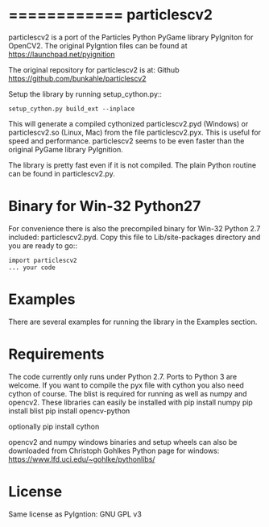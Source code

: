 ============
particlescv2
============

particlescv2 is a port of the Particles Python PyGame library PyIgniton for
OpenCV2. The original PyIgntion files can be found at 
https://launchpad.net/pyignition

The original repository for particlescv2 is at:
Github https://github.com/bunkahle/particlescv2 

Setup the library by running setup_cython.py::

    setup_cython.py build_ext --inplace

This will generate a compiled cythonized particlescv2.pyd (Windows) or particlescv2.so (Linux, Mac)
from the file particlescv2.pyx. This is useful for speed and performance.
particlescv2 seems to be even faster than the original PyGame library PyIgnition.

The library is pretty fast even if it is not compiled. The plain Python 
routine can be found in particlescv2.py. 

Binary for Win-32 Python27
==========================
For convenience there is also the precompiled binary for Win-32 Python 2.7
included: particlescv2.pyd. Copy this file to Lib/site-packages directory
and you are ready to go::

    import particlescv2
    ... your code

Examples
========
There are several examples for running the library in the Examples section.

Requirements
============
The code currently only runs under Python 2.7. Ports to Python 3 are welcome.
If you want to compile the pyx file with cython you also need cython of course.
The blist is required for running as well as numpy and opencv2.
These libraries can easily be installed with
pip install numpy
pip install blist
pip install opencv-python

optionally
pip install cython

opencv2 and numpy windows binaries and setup wheels can also be downloaded from
Christoph Gohlkes Python page for windows:
https://www.lfd.uci.edu/~gohlke/pythonlibs/

License
=======
Same license as PyIgntion: GNU GPL v3 
